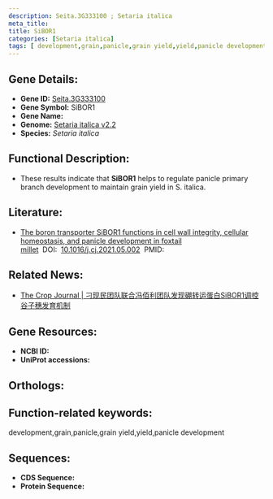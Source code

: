```yaml
---
description: Seita.3G333100 ; Setaria italica
meta_title:
title: SiBOR1
categories: [Setaria italica]
tags: [ development,grain,panicle,grain yield,yield,panicle development ]
---
```


## Gene Details:
- **Gene ID:**	[Seita.3G333100]()
- **Gene Symbol:** SiBOR1
- **Gene Name:** 
- **Genome:** [Setaria italica v2.2]()
- **Species:** *Setaria italica*

## Functional Description:
   - These results indicate that **SiBOR1** helps to regulate panicle primary branch development to maintain grain yield in S. italica.

## Literature:
   - [The boron transporter SiBOR1 functions in cell wall integrity, cellular homeostasis, and panicle development in foxtail millet]( https://www.sciencedirect.com/science/article/pii/S2214514121001070#b0215)&nbsp;&nbsp;DOI:&nbsp;&nbsp;[10.1016/j.cj.2021.05.002](https://www.sciencedirect.com/science/article/pii/S2214514121001070#b0215)&nbsp;&nbsp;PMID:&nbsp;&nbsp;[](https://pubmed.ncbi.nlm.nih.gov//)

## Related News:
   - [The Crop Journal | 刁现民团队联合冯佰利团队发现硼转运蛋白SiBOR1调控谷子穗发育机制](https://mp.weixin.qq.com/s?__biz=Mzg3MDEwNDEyMg==&mid=2247515044&idx=6&sn=299c39bfa739760e228815784033de6b&chksm=ce9016f1f9e79fe75e5a93e3f656b13f68e423707cf7cb806b7849cc3a5bd639bc048d68610c&scene=27#wechat_redirect)

## Gene Resources:
- **NCBI ID:** [](https://www.ncbi.nlm.nih.gov/gene/?term=)
- **UniProt accessions:** [](https://www.uniprot.org/uniprotkb//entry)

## Orthologs:


## Function-related keywords:
development,grain,panicle,grain yield,yield,panicle development

## Sequences:
- **CDS Sequence:**
- **Protein Sequence:**
